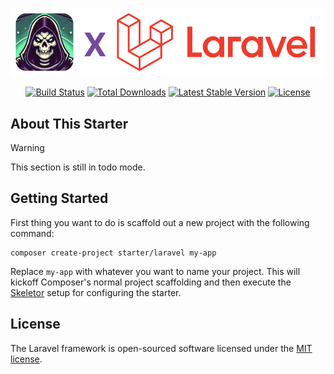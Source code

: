 <p align="center"><img src=".github/assets/banner.png" width="600" alt="Laravel Logo"></p>

<p align="center">
<a href="https://github.com/composer-starters/laravel/actions"><img src="https://github.com/composer-starters/laravel/actions/workflows/tests.yml/badge.svg" alt="Build Status"></a>
<a href="https://packagist.org/packages/starter/laravel"><img src="https://img.shields.io/packagist/dt/starter/laravel" alt="Total Downloads"></a>
<a href="https://packagist.org/packages/starter/laravel"><img src="https://img.shields.io/packagist/v/starter/laravel" alt="Latest Stable Version"></a>
<a href="https://packagist.org/packages/starter/laravel"><img src="https://img.shields.io/packagist/l/starter/laravel" alt="License"></a>
</p>

## About This Starter

> [!WARNING] 
> This section is still in todo mode.

## Getting Started

First thing you want to do is scaffold out a new project with the following command:

```shell
composer create-project starter/laravel my-app
```

Replace `my-app` with whatever you want to name your project. This will kickoff Composer's normal project scaffolding and then execute the [Skeletor](https://github.com/aniftyco/starter) setup for configuring the starter.

## License

The Laravel framework is open-sourced software licensed under the [MIT license](https://opensource.org/licenses/MIT).
